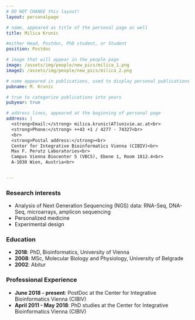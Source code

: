 ```yaml
---
# DO NOT CHANGE this layout!
layout: personalpage

# name, appeared as title of the personal page as well
title: Milica Krunic

#either Head, Postdoc, PhD student, or Student
position: Postdoc

# image that will appear in the people page
image: /assets/img/people/new_pics/milica_1.png
image2: /assets/img/people/new_pics/milica_2.png

# name appeared in publications, used to display personal publications
pubname: M. Krunic

# true to categorize publications into years
pubyear: true

# address lines, appeared at the beginning of personal page
address: |
  <strong>Email:</strong> milica.krunic(AT)univie.ac.at<br>
  <strong>Phone:</strong> ++43 +1 / 4277 - 74327<br>
  <br>
  <strong>Postal address:</strong><br>
  Center for Integrative Bioinformatics Vienna (CIBIV)<br>
  Max F. Perutz Laboratories<br>
  Campus Vienna Biocenter 5 (VBC5), Ebene 1, Room 1812.4<br>
  A-1030 Wien, Austria<br>


---
```


### Research interests
<div class="hline"></div>

* Analysis of Next Generation Sequencing (NGS) data: RNA-Seq, DNA-Seq, microarrays, amplicon sequencing
* Personalized medicine
* Experimental design

### Education
<div class="hline"></div>

* __2018__: PhD, Bioinformatics, University of Vienna
* __2008__: MSc, Molecular Biology and Physiology, University of Belgrade
* __2002__: Abitur


### Professional Experience
<div class="hline"></div>

* __June 2018 - present__: PostDoc at the Center for Integrative Bioinformatics Vienna (CIBIV)
* __April 2011 - May 2018__: PhD studies at the Center for Integrative Bioinformatics Vienna (CIBIV)

